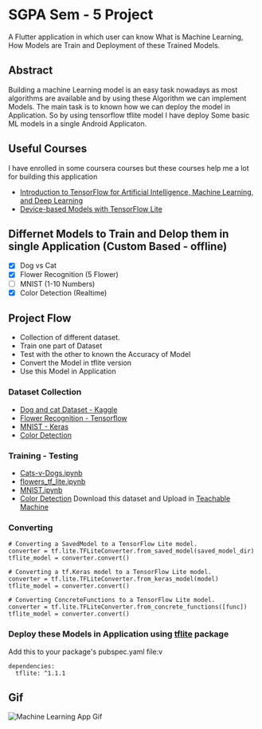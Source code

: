 # SGPA Sem - 5 Project

A Flutter application in which user can know What is Machine Learning, How Models are Train and Deployment of these Trained Models. 

## Abstract

Building a machine Learning model is an easy task nowadays as most algorithms are available and by using these Algorithm we can implement Models. 
The main task is to known how we can deploy the model in Application. So by using tensorflow tflite model I have deploy Some basic ML models in a single Android Applicaton.

## Useful Courses

I have enrolled in some coursera courses but these courses help me a lot for building this application
* [Introduction to TensorFlow for Artificial Intelligence, Machine Learning, and Deep Learning](https://www.coursera.org/learn/introduction-tensorflow)
* [Device-based Models with TensorFlow Lite](https://www.coursera.org/learn/device-based-models-tensorflow)

## Differnet Models to Train and Delop them in single Application (Custom Based - offline)

- [x] Dog vs Cat 
- [x] Flower Recognition (5 Flower)
- [ ] MNIST (1-10 Numbers) 
- [x] Color Detection (Realtime)

## Project Flow

- Collection of different dataset.
- Train one part of Dataset
- Test with the other to known the Accuracy of Model
- Convert the Model in tflite version
- Use this Model in Application

### Dataset Collection

* [Dog and cat Dataset - Kaggle](https://download.microsoft.com/download/3/E/1/3E1C3F21-ECDB-4869-8368-6DEBA77B919F/kagglecatsanddogs_3367a.zip)
* [Flower Recognition - Tensorflow](https://storage.googleapis.com/download.tensorflow.org/example_images/flower_photos.tgz)
* [MNIST - Keras](https://storage.googleapis.com/tensorflow/tf-keras-datasets/mnist.npz)
* [Color Detection](https://cvhci.anthropomatik.kit.edu/~bschauer/datasets/google-512)

### Training - Testing

- [Cats-v-Dogs.ipynb](https://colab.research.google.com/github/lmoroney/mlday-tokyo/blob/master/Lab6-Cats-v-Dogs.ipynb#scrollTo=G4cwNEH46UAI)
- [flowers_tf_lite.ipynb](https://colab.research.google.com/github/tensorflow/examples/blob/master/community/en/flowers_tf_lite.ipynb)
- [MNIST.ipynb](https://colab.research.google.com/github/tensorflow/examples/blob/master/lite/codelabs/digit_classifier/ml/step2_train_ml_model.ipynb)
- [Color Detection](https://drive.google.com/file/d/1t7KKfyrt_t8QXFvSrv4TImrkM7wl2KEN/view?usp=sharing) Download this dataset and Upload in [Teachable Machine](https://teachablemachine.withgoogle.com/train/image)

### Converting

```
# Converting a SavedModel to a TensorFlow Lite model.
converter = tf.lite.TFLiteConverter.from_saved_model(saved_model_dir)
tflite_model = converter.convert()
```
```
# Converting a tf.Keras model to a TensorFlow Lite model.
converter = tf.lite.TFLiteConverter.from_keras_model(model)
tflite_model = converter.convert()
```
```
# Converting ConcreteFunctions to a TensorFlow Lite model.
converter = tf.lite.TFLiteConverter.from_concrete_functions([func])
tflite_model = converter.convert()
```

### Deploy these Models in Application using [tflite](https://pub.dev/packages/tflite) package

Add this to your package's pubspec.yaml file:v
```
dependencies:
  tflite: ^1.1.1
```

## Gif

![Machine Learning App Gif](https://github.com/AdityaLalwani/Machine-Learning-App/raw/master/assets/images/sgpa-min.gif "Machine Learning App")
